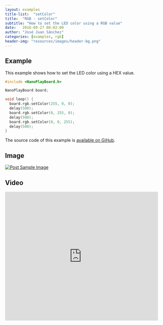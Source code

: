 ```yaml
---
layout: examples
title-list:  "setColor"
title:  "RGB - setColor"
subtitle: "How to set the LED color using a RGB value"
date:   2016-09-27 00:02:00
author: "José Juan Sánchez"
categories: [examples, rgb]
header-img: "resources/images/header-bg.png"
---
```


## Example
This example shows how to set the LED color using a HEX value.

```c++
#include <NanoPlayBoard.h>

NanoPlayBoard board;

void loop() {
  board.rgb.setColor(255, 0, 0);  
  delay(500);
  board.rgb.setColor(0, 255, 0);
  delay(500);
  board.rgb.setColor(0, 0, 255);  
  delay(500);
}
```

The source code of this example is [available on GiHub][1].

## Image
<a href="#">
    <img class="img-responsive" src="{{ site.baseurl }}/resources/images/bluetooth_beach.jpg" alt="Post Sample Image">
</a>

## Video
<iframe width="100%" height="423" src="https://www.youtube.com/embed/NiuZJAB38TI" frameborder="0" allowfullscreen></iframe>

[1]: https://github.com/josejuansanchez/NanoPlayBoard-Arduino-Library/tree/master/examples